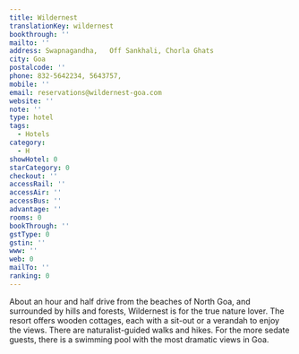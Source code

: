 ```yaml
---
title: Wildernest
translationKey: wildernest
bookthrough: ''
mailto: ''
address: Swapnagandha,   Off Sankhali, Chorla Ghats
city: Goa
postalcode: ''
phone: 832-5642234, 5643757,
mobile: ''
email: reservations@wildernest-goa.com
website: ''
note: ''
type: hotel
tags:
  - Hotels
category:
  - H
showHotel: 0
starCategory: 0
checkout: ''
accessRail: ''
accessAir: ''
accessBus: ''
advantage: ''
rooms: 0
bookThrough: ''
gstType: 0
gstin: ''
www: ''
web: 0
mailTo: ''
ranking: 0
---
```







About an hour and half drive from the beaches of North Goa, and surrounded by hills and forests, Wildernest is for the true nature lover.     The resort offers wooden cottages, each with a sit-out or a verandah to enjoy the views. There are naturalist-guided walks and hikes. For the more sedate guests, there is a swimming pool with the most dramatic views in Goa.